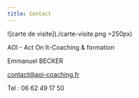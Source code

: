 ```yaml
---
title: Contact
---
```


![carte de visite](./carte-visite.png =250px)


AOI - Act On It-Coaching & formation

Emmanuel BECKER

[contact@aoi-coaching.fr](mailto:contact@aoi-coaching.fr)

Tel : 06 62 49 17 50
